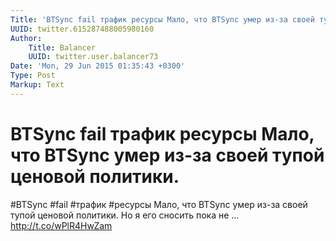 ```yaml
---
Title: 'BTSync fail трафик ресурсы Мало, что BTSync умер из-за своей тупой ценовой политики.'
UUID: twitter.615287488005980160
Author:
    Title: Balancer
    UUID: twitter.user.balancer73
Date: 'Mon, 29 Jun 2015 01:35:43 +0300'
Type: Post
Markup: Text
---
```


# BTSync fail трафик ресурсы Мало, что BTSync умер из-за своей тупой ценовой политики.

#BTSync #fail #трафик #ресурсы Мало, что BTSync умер из-за
своей тупой ценовой политики. Но я его сносить пока не …
http://t.co/wPlR4HwZam